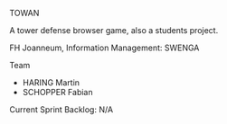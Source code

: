 TOWAN

A tower defense browser game, also a students project.

FH Joanneum, Information Management: SWENGA

Team
 - HARING Martin
 - SCHOPPER Fabian

Current Sprint Backlog: N/A

